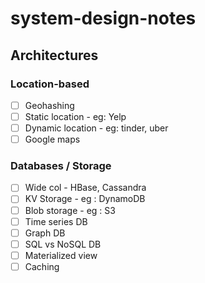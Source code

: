 # system-design-notes

## Architectures

### Location-based
- [ ] Geohashing
- [ ] Static location - eg: Yelp
- [ ] Dynamic location - eg: tinder, uber
- [ ] Google maps

### Databases / Storage
- [ ] Wide col - HBase, Cassandra
- [ ] KV Storage - eg : DynamoDB
- [ ] Blob storage - eg : S3
- [ ] Time series DB
- [ ] Graph DB
- [ ] SQL vs NoSQL DB
- [ ] Materialized view
- [ ] Caching
